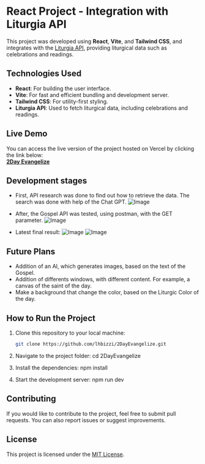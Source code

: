 # React Project - Integration with Liturgia API

This project was developed using **React**, **Vite**, and **Tailwind CSS**, and integrates with the [Liturgia API](https://liturgia.up.railway.app/), providing liturgical data such as celebrations and readings.

## Technologies Used

- **React**: For building the user interface.
- **Vite**: For fast and efficient bundling and development server.
- **Tailwind CSS**: For utility-first styling.
- **Liturgia API**: Used to fetch liturgical data, including celebrations and readings.

## Live Demo

You can access the live version of the project hosted on Vercel by clicking the link below:  
[**2Day Evangelize**](https://2dayevangelize.vercel.app)

## Development stages

- First, API research was done to find out how to retrieve the data. The search was done with help of the Chat GPT.
![Image](https://github.com/user-attachments/assets/50c02bcf-f93c-432b-aa56-b26ea0aecb99)

- After, the Gospel API was tested, using postman, with the GET parameter. 
![Image](https://github.com/user-attachments/assets/5b269f12-4a0d-403a-8e1e-c2c794e7d228)

- Latest final result:
![Image](https://github.com/user-attachments/assets/73331c45-d188-4032-acd0-71da60cb7760)
![Image](https://github.com/user-attachments/assets/eb579358-7c9f-499f-9e71-ee64d50b9dbd)

## Future Plans

- Addition of an AI, which generates images, based on the text of the Gospel.
- Addition of differents windows, with different content. For example, a canvas of the saint of the day.
- Make a background that change the color, based on the Liturgic Color of the day.


## How to Run the Project

1. Clone this repository to your local machine:

   ```bash
   git clone https://github.com/lhbizzi/2DayEvangelize.git
   ```

2. Navigate to the project folder:
   cd 2DayEvangelize

3. Install the dependencies:
   npm install

4. Start the development server:
   npm run dev

## Contributing

If you would like to contribute to the project, feel free to submit pull requests. You can also report issues or suggest improvements.

## License

This project is licensed under the [MIT License](LICENSE).
